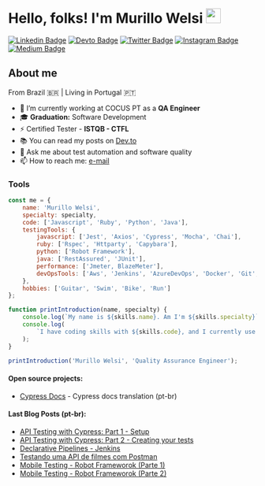 # Hello, folks! I'm Murillo Welsi <img src="https://raw.githubusercontent.com/MartinHeinz/MartinHeinz/master/wave.gif" width="30px">

[![Linkedin Badge](https://img.shields.io/badge/LinkedIn-0077B5?style=for-the-badge&logo=linkedin&logoColor=white)](https://www.linkedin.com/in/murillowelsi) [![Devto Badge](https://img.shields.io/badge/dev.to-0A0A0A?style=for-the-badge&logo=dev.to&logoColor=white)](https://dev.to/murillowelsi) [![Twitter Badge](https://img.shields.io/badge/Twitter-1DA1F2?style=for-the-badge&logo=twitter&logoColor=white)](https://www.twitter.com/murillowelsi) [![Instagram Badge](https://img.shields.io/badge/Instagram-E4405F?style=for-the-badge&logo=instagram&logoColor=white)](https://www.instagram.com/murillowelsi) [![Medium Badge](https://img.shields.io/badge/Medium-12100E?style=for-the-badge&logo=medium&logoColor=white)](https://medium.com/@murillo.welsi)

## About me

From Brazil :brazil: | Living in Portugal :portugal:

- 🔭 I’m currently working at COCUS PT as a **QA Engineer**
- :mortar_board: **Graduation:** Software Development
- ⚡ Certified Tester - **ISTQB - CTFL**
- 📚 You can read my posts on [Dev.to](https://dev.to/murillowelsi)
- 💬 Ask me about test automation and software quality
- 📫 How to reach me: [e-mail](murillo.welsi@gmail.com)

### **Tools**

```javascript
const me = {
	name: 'Murillo Welsi',
	specialty: specialty,
	code: ['Javascript', 'Ruby', 'Python', 'Java'],
	testingTools: {
		javascript: ['Jest', 'Axios', 'Cypress', 'Mocha', 'Chai'],
		ruby: ['Rspec', 'Httparty', 'Capybara'],
		python: ['Robot Framework'],
		java: ['RestAssured', 'JUnit'],
		performance: ['Jmeter, BlazeMeter'],
		devOpsTools: ['Aws', 'Jenkins', 'AzureDevOps', 'Docker', 'Git', 'Gitlab'],
	},
	hobbies: ['Guitar', 'Swim', 'Bike', 'Run']
};

function printIntroduction(name, specialty) {
	console.log(`My name is ${skills.name}. Am I'm ${skills.specialty}`);
	console.log(
		`I have coding skills with ${skills.code}, and I currently use tools like ${skills.testingTools}`
	);
}

printIntroduction('Murillo Welsi', 'Quality Assurance Engineer');
```

#### **Open source projects:**

- [Cypress Docs](https://github.com/pedrohyvo/cypress-docs-pt-br) - Cypress docs translation (pt-br)

#### **Last Blog Posts (pt-br):**

- [API Testing with Cypress: Part 1 - Setup](https://dev.to/murillowelsi/api-testing-with-cypress-part-1-5coe)
- [API Testing with Cypress: Part 2 - Creating your tests](https://dev.to/murillowelsi/api-testing-with-cypress-part-2-creating-your-tests-270i)
- [Declarative Pipelines - Jenkins](https://blog.qaninja.io/declarative-pipelines-jenkins/)
- [Testando uma API de filmes com Postman](https://blog.qaninja.io/testando-uma-api-de-filmes-com-postman/)
- [Mobile Testing - Robot Frameworok (Parte 1)](https://robotizandotestes.blogspot.com/2020/05/season-mobile-com-appium-ep02.html)
- [Mobile Testing - Robot Frameworok (Parte 2)](https://robotizandotestes.blogspot.com/2020/05/season-mobile-com-appium-ep03.html)
